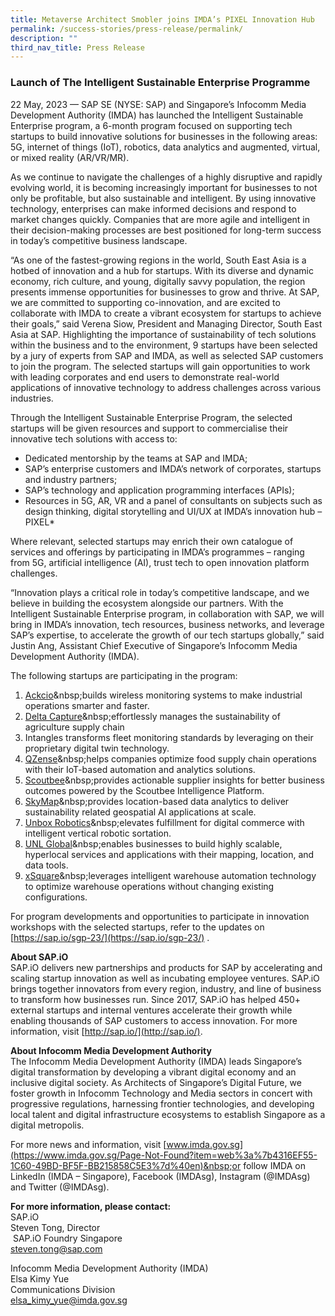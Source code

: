 ```yaml
---
title: Metaverse Architect Smobler joins IMDA’s PIXEL Innovation Hub
permalink: /success-stories/press-release/permalink/
description: ""
third_nav_title: Press Release
---
```

### Launch of The Intelligent Sustainable Enterprise Programme

22 May, 2023 — SAP SE (NYSE: SAP) and Singapore’s Infocomm Media Development Authority (IMDA) has launched the Intelligent Sustainable Enterprise program, a 6-month program focused on supporting tech startups to build innovative solutions for businesses in the following areas: 5G, internet of things (IoT), robotics, data analytics and augmented, virtual, or mixed reality (AR/VR/MR).

As we continue to navigate the challenges of a highly disruptive and rapidly evolving world, it is becoming increasingly important for businesses to not only be profitable, but also sustainable and intelligent. By using innovative technology, enterprises can make informed decisions and respond to market changes quickly. Companies that are more agile and intelligent in their decision-making processes are best positioned for long-term success in today’s competitive business landscape. 

“As one of the fastest-growing regions in the world, South East Asia is a hotbed of innovation and a hub for startups. With its diverse and dynamic economy, rich culture, and young, digitally savvy population, the region presents immense opportunities for businesses to grow and thrive. At SAP, we are committed to supporting co-innovation, and are excited to collaborate with IMDA to create a vibrant ecosystem for startups to achieve their goals,” said Verena Siow, President and Managing Director, South East Asia at SAP.
Highlighting the importance of sustainability of tech solutions within the business and to the environment, 9 startups have been selected by a jury of experts from SAP and IMDA, as well as selected SAP customers to join the program. The selected startups will gain opportunities to work with leading corporates and end users to demonstrate real-world applications of innovative technology to address challenges across various industries.

       

Through the Intelligent Sustainable Enterprise Program, the selected startups will be given resources and support to commercialise their innovative tech solutions with access to:

*   Dedicated mentorship by the teams at SAP and IMDA;
*   SAP’s enterprise customers and IMDA’s network of corporates, startups and industry partners;
*   SAP’s technology and application programming interfaces (APIs);
*   Resources in 5G, AR, VR and a panel of consultants on subjects such as design thinking, digital storytelling and UI/UX at IMDA’s innovation hub – PIXEL*

Where relevant, selected startups may enrich their own catalogue of services and offerings by participating in IMDA’s programmes – ranging from 5G, artificial intelligence (AI), trust tech to open innovation platform challenges.

“Innovation plays a critical role in today’s competitive landscape, and we believe in building the ecosystem alongside our partners. With the Intelligent Sustainable Enterprise program, in collaboration with SAP, we will bring in IMDA’s innovation, tech resources, business networks, and leverage SAP’s expertise, to accelerate the growth of our tech startups globally,” said Justin Ang, Assistant Chief Executive of Singapore’s Infocomm Media Development Authority (IMDA).



The following startups are participating in the program:

1.  [Ackcio](https://www.ackcio.com/ "https://www.ackcio.com/")&nbsp;builds wireless monitoring systems to make industrial operations smarter and faster.
2.  [Delta Capture](https://www.deltacapture.com/ "https://www.deltacapture.com/")&nbsp;effortlessly manages the sustainability of agriculture supply chain
3.  Intangles transforms fleet monitoring standards by leveraging on their proprietary digital twin technology.
4.  [QZense](https://www.qzense.com/ "https://www.qzense.com/")&nbsp;helps companies optimize food supply chain operations with their IoT-based automation and analytics solutions.
5.  [Scoutbee](https://scoutbee.com/ "https://scoutbee.com/")&nbsp;provides actionable supplier insights for better business outcomes powered by the Scoutbee Intelligence Platform.
6.  [SkyMap](https://skymapglobal.com/ "https://skymapglobal.com/")&nbsp;provides location-based data analytics to deliver sustainability related geospatial AI applications at scale.
7.  [Unbox Robotics](https://unboxrobotics.com/ "https://unboxrobotics.com/")&nbsp;elevates fulfillment for digital commerce with intelligent vertical robotic sortation.
8.  [UNL Global](https://unl.global/ "https://unl.global/")&nbsp;enables businesses to build highly scalable, hyperlocal services and applications with their mapping, location, and data tools.
9.  [xSquare](https://www.xsquare.sg/ "https://www.xsquare.sg/")&nbsp;leverages intelligent warehouse automation technology to optimize warehouse operations without changing existing configurations.

For program developments and opportunities to participate in innovation workshops with the selected startups, refer to the updates on [https://sap.io/sgp-23/](https://sap.io/sgp-23/) .


**About SAP.iO**
<br>SAP.iO delivers new partnerships and products for SAP by accelerating and scaling startup innovation as well as incubating employee ventures. SAP.iO brings together innovators from every region, industry, and line of business to transform how businesses run. Since 2017, SAP.iO has helped 450+ external startups and internal ventures accelerate their growth while enabling thousands of SAP customers to access innovation. For more information, visit [http://sap.io/](http://sap.io/).

**About Infocomm Media Development Authority**
<br>The Infocomm Media Development Authority (IMDA) leads Singapore’s digital transformation by developing a vibrant digital economy and an inclusive digital society. As Architects of Singapore’s Digital Future, we foster growth in Infocomm Technology and Media sectors in concert with progressive regulations, harnessing frontier technologies, and developing local talent and digital infrastructure ecosystems to establish Singapore as a digital metropolis.

For more news and information, visit&nbsp;[www.imda.gov.sg](https://www.imda.gov.sg/Page-Not-Found?item=web%3a%7b4316EF55-1C60-49BD-BF5F-BB215858C5E3%7d%40en)&nbsp;or follow IMDA on LinkedIn (IMDA – Singapore), Facebook (IMDAsg), Instagram (@IMDAsg) and Twitter (@IMDAsg).

**For more information, please contact:**&nbsp;
<br>SAP.iO
<br>Steven Tong, Director
<br>&nbsp;SAP.iO&nbsp;Foundry Singapore
<br> [steven.tong@sap.com](mailto:steven.tong@sap.com "mailto:steven.tong@sap.com")

Infocomm Media Development Authority (IMDA)
<br>Elsa Kimy Yue
<br>Communications Division
<br>[elsa_kimy_yue@imda.gov.sg](mailto:elsa_kimy_yue@imda.gov.sg)